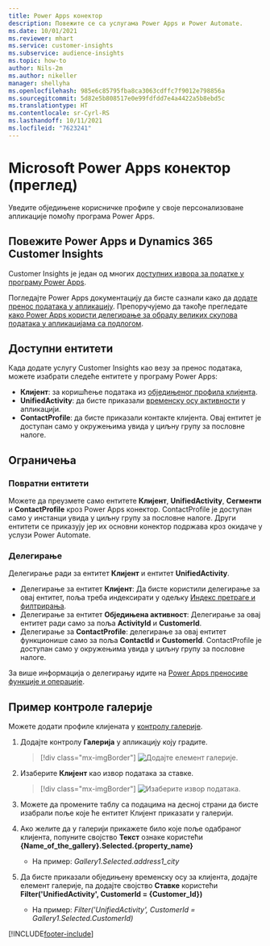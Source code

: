 ```yaml
---
title: Power Apps конектор
description: Повежите се са услугама Power Apps и Power Automate.
ms.date: 10/01/2021
ms.reviewer: mhart
ms.service: customer-insights
ms.subservice: audience-insights
ms.topic: how-to
author: Nils-2m
ms.author: nikeller
manager: shellyha
ms.openlocfilehash: 985e6c85795fba8ca3063cdffc7f9012e798856a
ms.sourcegitcommit: 5d82e5b808517e0e99fdfdd7e4a4422a5b8ebd5c
ms.translationtype: HT
ms.contentlocale: sr-Cyrl-RS
ms.lasthandoff: 10/11/2021
ms.locfileid: "7623241"
---
```

# <a name="microsoft-power-apps-connector-preview"></a>Microsoft Power Apps конектор (преглед)

Уведите обједињене корисничке профиле у своје персонализоване апликације помоћу програма Power Apps.

## <a name="connect-power-apps-and-dynamics-365-customer-insights"></a>Повежите Power Apps и Dynamics 365 Customer Insights

Customer Insights је један од многих [доступних извора за податке у програму Power Apps](/powerapps/maker/canvas-apps/working-with-data-sources).

Погледајте Power Apps документацију да бисте сазнали како да [додате пренос података у апликацију](/powerapps/maker/canvas-apps/add-data-connection). Препоручујемо да такође прегледате [како Power Apps користи делегирање за обраду великих скупова података у апликацијама са подлогом](/powerapps/maker/canvas-apps/delegation-overview).

## <a name="available-entities"></a>Доступни ентитети

Када додате услугу Customer Insights као везу за пренос података, можете изабрати следеће ентитете у програму Power Apps:

- **Клијент**: за коришћење података из [обједињеног профила клијента](customer-profiles.md).
- **UnifiedActivity**: да бисте приказали [временску осу активности](activities.md) у апликацији.
- **ContactProfile**: да бисте приказали контакте клијента. Овај ентитет је доступан само у окружењима увида у циљну групу за пословне налоге.

## <a name="limitations"></a>Ограничења

### <a name="retrievable-entities"></a>Повратни ентитети

Можете да преузмете само ентитете **Клијент**, **UnifiedActivity**, **Сегменти** и **ContactProfile** кроз Power Apps конектор. ContactProfile је доступан само у инстанци увида у циљну групу за пословне налоге. Други ентитети се приказују јер их основни конектор подржава кроз окидаче у услузи Power Automate.

### <a name="delegation"></a>Делегирање

Делегирање ради за ентитет **Клијент** и ентитет **UnifiedActivity**. 

- Делегирање за ентитет **Клијент**: Да бисте користили делегирање за овај ентитет, поља треба индексирати у одељку [Индекс претраге и филтрирања](search-filter-index.md).  
- Делегирање за ентитет **Обједињена активност**: Делегирање за овај ентитет ради само за поља **ActivityId** и **CustomerId**.  
- Делегирање за **ContactProfile**: делегирање за овај ентитет функционише само за поља **ContactId** и **CustomerId**. ContactProfile је доступан само у окружењима увида у циљну групу за пословне налоге.

За више информација о делегирању идите на [Power Apps преносиве функције и операције](/powerapps/maker/canvas-apps/delegation-overview). 

## <a name="example-gallery-control"></a>Пример контроле галерије

Можете додати профиле клијената у [контролу галерије](/powerapps/maker/canvas-apps/add-gallery).

1. Додајте контролу **Галерија** у апликацију коју градите.

    > [!div class="mx-imgBorder"]
    > ![Додајте елемент галерије.](media/connector-powerapps9.png "Додајте елемент галерије.")

2. Изаберите **Клијент** као извор података за ставке.

    > [!div class="mx-imgBorder"]
    > ![Изаберите извор података.](media/choose-datasource-powerapps.png "Изаберите извор података.")

3. Можете да промените таблу са подацима на десној страни да бисте изабрали поље које ће ентитет Клијент приказати у галерији.

4. Ако желите да у галерији прикажете било које поље одабраног клијента, попуните својство **Текст** ознаке користећи **{Name_of_the_gallery}.Selected.{property_name}**  
    - На пример: _Gallery1.Selected.address1_city_

5. Да бисте приказали обједињену временску осу за клијента, додајте елемент галерије, па додајте својство **Ставке** користећи **Filter('UnifiedActivity', CustomerId = {Customer_Id})**  
    - На пример: _Filter('UnifiedActivity', CustomerId = Gallery1.Selected.CustomerId)_


[!INCLUDE[footer-include](../includes/footer-banner.md)]
